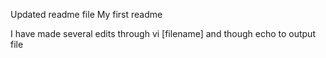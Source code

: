 Updated readme file
My first readme

I have made several edits through vi [filename] and though echo to output file


